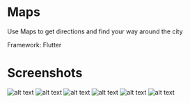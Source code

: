 # Maps

Use Maps to get directions and find your way around the city

Framework: Flutter

# Screenshots

![alt text](https://github.com/iamIkay/maps/blob/main/assets/screenshots/screenshot1.png?raw=true) ![alt text](https://github.com/iamIkay/maps/blob/main/assets/screenshots/screenshot2b.png?raw=true) ![alt text](https://github.com/iamIkay/maps/blob/main/assets/screenshots/screenshot3b.png?raw=true) ![alt text](https://github.com/iamIkay/maps/blob/main/assets/screenshots/screenshot4.png?raw=true) ![alt text](https://github.com/iamIkay/maps/blob/main/assets/screenshots/screenshot5.png?raw=true) ![alt text](https://github.com/iamIkay/maps/blob/main/assets/screenshots/screenshot6.png?raw=true)
